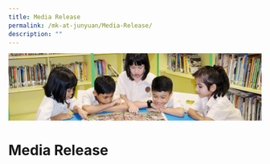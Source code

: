 ```yaml
---
title: Media Release
permalink: /mk-at-junyuan/Media-Release/
description: ""
---
```

![](/images/banner.gif)

Media Release
=============

